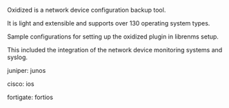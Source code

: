 Oxidized is a network device configuration backup tool.

It is light and extensible and supports over 130 operating system types.

Sample configurations for setting up the oxidized plugin in librenms setup.

This included the integration of the network device monitoring systems and syslog.

juniper: junos

cisco: ios

fortigate: fortios


